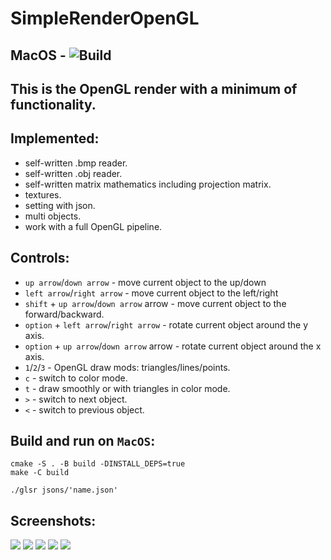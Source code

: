 # SimpleRenderOpenGL

## MacOS - ![Build](https://github.com/dolovnyak/SimpleRenderOpenGL/actions/workflows/cmake.yml/badge.svg?branch=master)

This is the OpenGL render with a minimum of functionality.
-----------

Implemented:
---------
- self-written .bmp reader.
- self-written .obj reader.
- self-written matrix mathematics including projection matrix.
- textures.
- setting with json.
- multi objects.
- work with a full OpenGL pipeline.

Controls:
----------
- `up arrow`/`down arrow` - move current object to the up/down
- `left arrow`/`right arrow` - move current object to the left/right
- `shift` + `up arrow`/`down arrow` arrow - move current object to the forward/backward.
- `option` + `left arrow`/`right arrow` - rotate current object around the y axis.
- `option` + `up arrow`/`down arrow` arrow - rotate current object around the x axis.
- `1`/`2`/`3` - OpenGL draw mods: triangles/lines/points.
- `c` - switch to color mode.
- `t` - draw smoothly or with triangles in color mode.
- `>` - switch to next object.
- `<` - switch to previous object.

Build and run on `MacOS`:
---------
```
cmake -S . -B build -DINSTALL_DEPS=true
make -C build

./glsr jsons/'name.json'
```

Screenshots:
----------
![](https://github.com/dolovnyak/SimpleRenderOpenGL/blob/master/screenshots/mult_objs.gif)
![](https://github.com/dolovnyak/SimpleRenderOpenGL/blob/master/screenshots/awp1.png)
![](https://github.com/dolovnyak/SimpleRenderOpenGL/blob/master/screenshots/awp2.png)
![](https://github.com/dolovnyak/SimpleRenderOpenGL/blob/master/screenshots/awp3.png)
![](https://github.com/dolovnyak/SimpleRenderOpenGL/blob/master/screenshots/rock1.gif)
